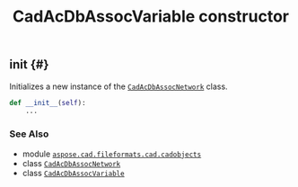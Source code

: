 ﻿---
title: CadAcDbAssocVariable constructor
second_title: Aspose.CAD for Python via .NET API References
description: 
type: docs
weight: 10
url: /python-net/aspose.cad.fileformats.cad.cadobjects/cadacdbassocvariable/__init__/
is_root: false
---

## __init__ {#}

Initializes a new instance of the [`CadAcDbAssocNetwork`](/cad/python-net/aspose.cad.fileformats.cad.cadobjects/cadacdbassocnetwork) class.



```python
def __init__(self):
    ...
```





### See Also
* module [`aspose.cad.fileformats.cad.cadobjects`](../../)
* class [`CadAcDbAssocNetwork`](/cad/python-net/aspose.cad.fileformats.cad.cadobjects/cadacdbassocnetwork)
* class [`CadAcDbAssocVariable`](/cad/python-net/aspose.cad.fileformats.cad.cadobjects/cadacdbassocvariable)

